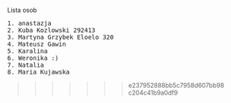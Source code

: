 

Lista osob
<pre>
1. anastazja
2. Kuba Kozlowski 292413
3. Martyna Grzybek Eloelo 320
4. Mateusz Gawin
5. Karalina
6. Weronika :)
7. Natalia
8. Maria Kujawska
</pre>
>>>>>>> e237952888bb5c7958d607bb98c204c41b9a0df9
